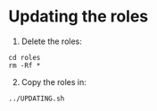 # Updating the roles

1. Delete the roles:

```shell
cd roles
rm -Rf *
```

2. Copy the roles in:

```shell
../UPDATING.sh
```
